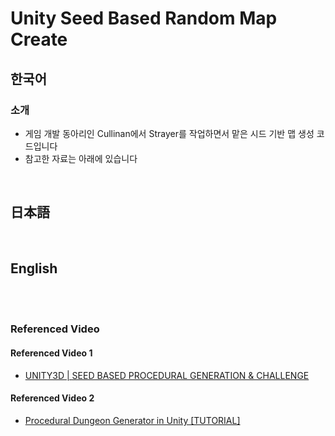 # Unity Seed Based Random Map Create

## 한국어
### 소개
- 게임 개발 동아리인 Cullinan에서 Strayer를 작업하면서 맡은 시드 기반 맵 생성 코드입니다
- 참고한 자료는 아래에 있습니다

<br>

## 日本語

<br>

## English

<br>

<br>


 ### Referenced Video
 #### Referenced Video 1
 - [UNITY3D | SEED BASED PROCEDURAL GENERATION & CHALLENGE](https://youtu.be/FXjvakWn6T0?si=Hwrx38bwYmeE5jx_)
 #### Referenced Video 2

- [Procedural Dungeon Generator in Unity  [TUTORIAL]](https://youtu.be/gHU5RQWbmWE?si=U8iifVAvDh8d3fLD)

